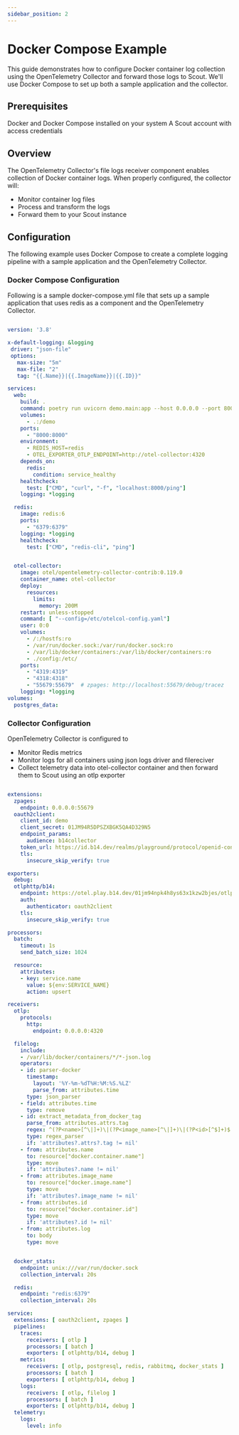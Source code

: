 ```yaml
---
sidebar_position: 2
---
```

# Docker Compose Example

This guide demonstrates how to configure Docker container log collection using the OpenTelemetry Collector and forward those logs to Scout. We'll use Docker Compose to set up both a sample application and the collector.

## Prerequisites

Docker and Docker Compose installed on your system
A Scout account with access credentials

## Overview
The OpenTelemetry Collector's file logs receiver component enables collection of Docker container logs. When properly configured, the collector will:

- Monitor container log files
- Process and transform the logs
- Forward them to your Scout instance

## Configuration
The following example uses Docker Compose to create a complete logging pipeline with a sample application and the OpenTelemetry Collector.

### Docker Compose Configuration

Following is a sample docker-compose.yml file that sets up a sample application that uses redis as a component and the OpenTelemetry Collector. 

```yaml

version: '3.8'

x-default-logging: &logging
 driver: "json-file"
 options:
   max-size: "5m"
   max-file: "2"
   tag: "{{.Name}}|{{.ImageName}}|{{.ID}}"

services:
  web:
    build: .
    command: poetry run uvicorn demo.main:app --host 0.0.0.0 --port 8000 --reload
    volumes:
      - .:/demo
    ports:
      - "8000:8000"
    environment:
      - REDIS_HOST=redis
      - OTEL_EXPORTER_OTLP_ENDPOINT=http://otel-collector:4320
    depends_on:
      redis:
        condition: service_healthy
    healthcheck:
      test: ["CMD", "curl", "-f", "localhost:8000/ping"]
    logging: *logging

  redis:
    image: redis:6
    ports:
      - "6379:6379"
    logging: *logging
    healthcheck:
      test: ["CMD", "redis-cli", "ping"]


  otel-collector:
    image: otel/opentelemetry-collector-contrib:0.119.0
    container_name: otel-collector
    deploy:
      resources:
        limits:
          memory: 200M
    restart: unless-stopped
    command: [ "--config=/etc/otelcol-config.yaml"]
    user: 0:0
    volumes:
      - /:/hostfs:ro
      - /var/run/docker.sock:/var/run/docker.sock:ro
      - /var/lib/docker/containers:/var/lib/docker/containers:ro
      - ./config:/etc/
    ports:
      - "4319:4319"
      - "4318:4318"
      - "55679:55679"  # zpages: http://localhost:55679/debug/tracez
    logging: *logging
volumes:
  postgres_data:
```

### Collector Configuration

OpenTelemetry Collector is configured to
- Monitor Redis metrics
- Monitor logs for all containers using json logs driver and filereciver
- Collect telemetry data into otel-collector container and then forward them to Scout using an otlp exporter

```yaml

extensions:
  zpages:
    endpoint: 0.0.0.0:55679
  oauth2client:
    client_id: demo
    client_secret: 01JM94R5DPSZXBGK5QA4D329N5
    endpoint_params:
      audience: b14collector
    token_url: https://id.b14.dev/realms/playground/protocol/openid-connect/token
    tls:
      insecure_skip_verify: true

exporters:
  debug:
  otlphttp/b14:
    endpoint: https://otel.play.b14.dev/01jm94npk4h8ys63x1kzw2bjes/otlp
    auth:
      authenticator: oauth2client
    tls:
      insecure_skip_verify: true

processors:
  batch:
    timeout: 1s
    send_batch_size: 1024

  resource:
    attributes:
    - key: service.name
      value: ${env:SERVICE_NAME}
      action: upsert

receivers:
  otlp:
    protocols:
      http:
        endpoint: 0.0.0.0:4320

  filelog:
    include:
    - /var/lib/docker/containers/*/*-json.log
    operators:
    - id: parser-docker
      timestamp:
        layout: '%Y-%m-%dT%H:%M:%S.%LZ'
        parse_from: attributes.time
      type: json_parser
    - field: attributes.time
      type: remove
    - id: extract_metadata_from_docker_tag
      parse_from: attributes.attrs.tag
      regex: ^(?P<name>[^\|]+)\|(?P<image_name>[^\|]+)\|(?P<id>[^$]+)$
      type: regex_parser
      if: 'attributes?.attrs?.tag != nil'
    - from: attributes.name
      to: resource["docker.container.name"]
      type: move
      if: 'attributes?.name != nil'
    - from: attributes.image_name
      to: resource["docker.image.name"]
      type: move
      if: 'attributes?.image_name != nil'
    - from: attributes.id
      to: resource["docker.container.id"]
      type: move
      if: 'attributes?.id != nil'
    - from: attributes.log
      to: body
      type: move


  docker_stats:
    endpoint: unix:///var/run/docker.sock
    collection_interval: 20s

  redis:
    endpoint: "redis:6379"
    collection_interval: 20s

service:
  extensions: [ oauth2client, zpages ]
  pipelines:
    traces:
      receivers: [ otlp ]
      processors: [ batch ]
      exporters: [ otlphttp/b14, debug ]
    metrics:
      receivers: [ otlp, postgresql, redis, rabbitmq, docker_stats ]
      processors: [ batch ]
      exporters: [ otlphttp/b14, debug ]
    logs:
      receivers: [ otlp, filelog ]
      processors: [ batch ]
      exporters: [ otlphttp/b14, debug ]
  telemetry:
    logs:
      level: info
```

